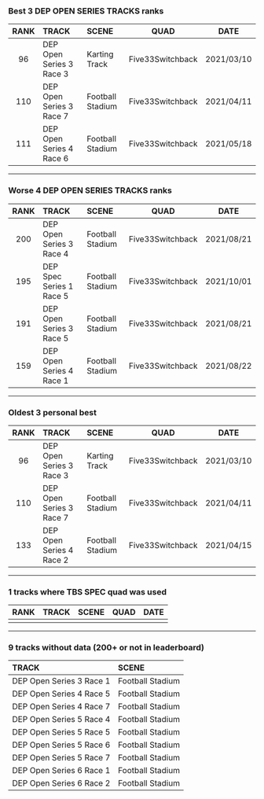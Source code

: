 ### Best 3 DEP OPEN SERIES TRACKS ranks
|RANK|TRACK|SCENE|QUAD|DATE|
|:---:|:---|:---|:---:|:---:|
|96|DEP Open Series 3 Race 3|Karting Track|Five33Switchback|2021/03/10|
|110|DEP Open Series 3 Race 7|Football Stadium|Five33Switchback|2021/04/11|
|111|DEP Open Series 4 Race 6|Football Stadium|Five33Switchback|2021/05/18|
---
### Worse 4 DEP OPEN SERIES TRACKS ranks
|RANK|TRACK|SCENE|QUAD|DATE|
|:---:|:---|:---|:---:|:---:|
|200|DEP Open Series 3 Race 4|Football Stadium|Five33Switchback|2021/08/21|
|195|DEP Spec Series 1 Race 5|Football Stadium|Five33Switchback|2021/10/01|
|191|DEP Open Series 3 Race 5|Football Stadium|Five33Switchback|2021/08/21|
|159|DEP Open Series 4 Race 1|Football Stadium|Five33Switchback|2021/08/22|
---
### Oldest 3 personal best
|RANK|TRACK|SCENE|QUAD|DATE|
|:---:|:---|:---|:---:|:---:|
|96|DEP Open Series 3 Race 3|Karting Track|Five33Switchback|2021/03/10|
|110|DEP Open Series 3 Race 7|Football Stadium|Five33Switchback|2021/04/11|
|133|DEP Open Series 4 Race 2|Football Stadium|Five33Switchback|2021/04/15|
---
### 1 tracks where TBS SPEC quad was used
|RANK|TRACK|SCENE|QUAD|DATE|
|:---:|:---|:---|:---:|:---:|
||||||
---
### 9 tracks without data (200+ or not in leaderboard)
|TRACK|SCENE|
|:---|:---|
|DEP Open Series 3 Race 1|Football Stadium|
|DEP Open Series 4 Race 5|Football Stadium|
|DEP Open Series 4 Race 7|Football Stadium|
|DEP Open Series 5 Race 4|Football Stadium|
|DEP Open Series 5 Race 5|Football Stadium|
|DEP Open Series 5 Race 6|Football Stadium|
|DEP Open Series 5 Race 7|Football Stadium|
|DEP Open Series 6 Race 1|Football Stadium|
|DEP Open Series 6 Race 2|Football Stadium|
